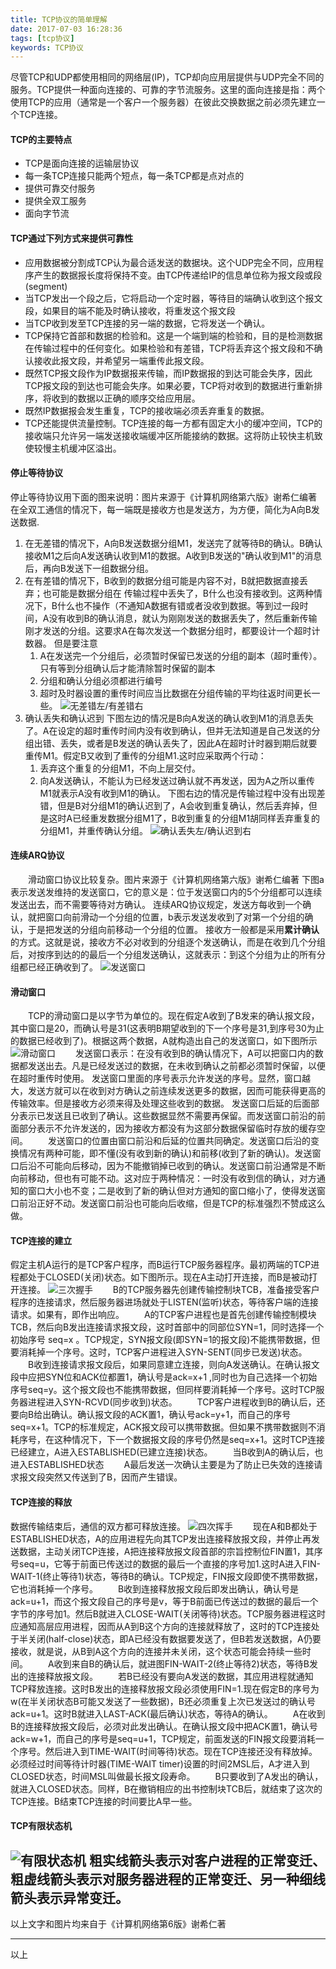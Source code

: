 ```yaml
---
title: TCP协议的简单理解
date: 2017-07-03 16:28:36
tags: [tcp协议]
keywords: TCP协议
---
```

尽管TCP和UDP都使用相同的网络层(IP)，TCP却向应用层提供与UDP完全不同的服务。TCP提供一种面向连接的、可靠的字节流服务。这里的面向连接是指：两个使用TCP的应用（通常是一个客户一个服务器）在彼此交换数据之前必须先建立一个TCP连接。
<!-- more -->
#### TCP的主要特点
* TCP是面向连接的运输层协议
* 每一条TCP连接只能两个短点，每一条TCP都是点对点的
* 提供可靠交付服务
* 提供全双工服务
* 面向字节流
#### TCP通过下列方式来提供可靠性
* 应用数据被分割成TCP认为最合适发送的数据块。这个UDP完全不同，应用程序产生的数据报长度将保持不变。由TCP传递给IP的信息单位称为报文段或段(segment)
* 当TCP发出一个段之后，它将启动一个定时器，等待目的端确认收到这个报文段，如果目的端不能及时确认接收，将重发这个报文段
* 当TCP收到发至TCP连接的另一端的数据，它将发送一个确认。
* TCP保持它首部和数据的检验和。这是一个端到端的检验和，目的是检测数据在传输过程中的任何变化。如果检验和有差错，TCP将丢弃这个报文段和不确认接收此报文段，并希望另一端重传此报文段。
* 既然TCP报文段作为IP数据报来传输，而IP数据报的到达可能会失序，因此TCP报文段的到达也可能会失序。如果必要，TCP将对收到的数据进行重新排序，将收到的数据以正确的顺序交给应用层。
* 既然IP数据报会发生重复，TCP的接收端必须丢弃重复的数据。
* TCP还能提供流量控制。TCP连接的每一方都有固定大小的缓冲空间，TCP的接收端只允许另一端发送接收端缓冲区所能接纳的数据。这将防止较快主机致使较慢主机缓冲区溢出。
#### 停止等待协议
停止等待协议用下面的图来说明：图片来源于《计算机网络第六版》谢希仁编著
在全双工通信的情况下，每一端既是接收方也是发送方，为方便，简化为A向B发送数据.
1. 在无差错的情况下，A向B发送数据分组M1，发送完了就等待B的确认。B确认接收M1之后向A发送确认收到M1的数据。A收到B发送的"确认收到M1"的消息后，再向B发送下一组数据分组。
2. 在有差错的情况下，B收到的数据分组可能是内容不对，B就把数据直接丢弃；也可能是数据分组在 传输过程中丢失了，B什么也没有接收到。这两种情况下，B什么也不操作（不通知A数据有错或者没收到数据。等到过一段时间，A没有收到B的确认消息，就认为刚刚发送的数据丢失了，然后重新传输刚才发送的分组。这要求A在每次发送一个数据分组时，都要设计一个超时计数器。
    但是要注意
    1) A在发送完一个分组后，必须暂时保留已发送的分组的副本（超时重传）。只有等到分组确认后才能清除暂时保留的副本
    2) 分组和确认分组必须都进行编号
    3) 超时及时器设置的重传时间应当比数据在分组传输的平均往返时间更长一些。
![无差错左/有差错右](/image/tcp/tcp1.png)
3. 确认丢失和确认迟到
下图左边的情况是B向A发送的确认收到M1的消息丢失了。A在设定的超时重传时间内没有收到确认，但并无法知道是自己发送的分组出错、丢失，或者是B发送的确认丢失了，因此A在超时计时器到期后就要重传M1。假定B又收到了重传的分组M1.这时应采取两个行动：
    1) 丢弃这个重复的分组M1，不向上层交付。
    2) 向A发送确认，不能认为已经发送过确认就不再发送，因为A之所以重传M1就表示A没有收到M1的确认。
下图右边的情况是传输过程中没有出现差错，但是B对分组M1的确认迟到了，A会收到重复确认，然后丢弃掉，但是这时A已经重发数据分组M1了，B收到重复的分组M1胡同样丢弃重复的分组M1，并重传确认分组。
![确认丢失左/确认迟到右](/image/tcp/tcp2.png)
#### 连续ARQ协议 
　　滑动窗口协议比较复杂。图片来源于《计算机网络第六版》谢希仁编著
下图a表示发送发维持的发送窗口，它的意义是：位于发送窗口内的5个分组都可以连续发送出去，而不需要等待对方确认。
连续ARQ协议规定，发送方每收到一个确认，就把窗口向前滑动一个分组的位置，b表示发送发收到了对第一个分组的确认，于是把发送的分组向前移动一个分组的位置。
接收方一般都是采用**累计确认**的方式。这就是说，接收方不必对收到的分组逐个发送确认，而是在收到几个分组后，对按序到达的的最后一个分组发送确认，这就表示：到这个分组为止的所有分组都已经正确收到了。
![发送窗口](/image/tcp/tcp3.png)
#### 滑动窗口
　　TCP的滑动窗口是以字节为单位的。现在假定A收到了B发来的确认报文段，其中窗口是20，而确认号是31(这表明B期望收到的下一个序号是31,到序号30为止的数据已经收到了)。根据这两个数据，A就构造出自己的发送窗口，如下图所示
![滑动窗口](/image/tcp/tcp4.png)
　　发送窗口表示：在没有收到B的确认情况下，A可以把窗口内的数据都发送出去。凡是已经发送过的数据，在未收到确认之前都必须暂时保留，以便在超时重传时使用。
发送窗口里面的序号表示允许发送的序号。显然，窗口越大，发送方就可以在收到对方确认之前连续发送更多的数据，因而可能获得更高的传输效率。但是接收方必须来得及处理这些收到的数据。
发送窗口后延的后面部分表示已发送且已收到了确认。这些数据显然不需要再保留。而发送窗口前沿的前面部分表示不允许发送的，因为接收方都没有为这部分数据保留临时存放的缓存空间。
　　发送窗口的位置由窗口前沿和后延的位置共同确定。发送窗口后沿的变换情况有两种可能，即不懂(没有收到新的确认)和前移(收到了新的确认)。发送窗口后沿不可能向后移动，因为不能撤销掉已收到的确认。发送窗口前沿通常是不断向前移动，但也有可能不动。这对应于两种情况：一时没有收到信的确认，对方通知的窗口大小也不变；二是收到了新的确认但对方通知的窗口缩小了，使得发送窗口前沿正好不动。发送窗口前沿也可能向后收缩，但是TCP的标准强烈不赞成这么做。
#### TCP连接的建立
假定主机A运行的是TCP客户程序，而B运行TCP服务器程序。最初两端的TCP进程都处于CLOSED(关闭)状态。如下图所示。现在A主动打开连接，而B是被动打开连接。
![三次握手](/image/tcp/tcp5.png)
　　B的TCP服务器先创建传输控制块TCB，准备接受客户程序的连接请求，然后服务器进场就处于LISTEN(监听)状态，等待客户端的连接请求。如果有，即作出响应。
　　A的TCP客户进程也是首先创建传输控制模块TCB，然后向B发出连接请求报文段，这时首部中的同部位SYN=1，同时选择一个初始序号 seq=x 。TCP规定，SYN报文段(即SYN=1的报文段)不能携带数据，但要消耗掉一个序号。这时，TCP客户进程进入SYN-SENT(同步已发送)状态。
　　B收到连接请求报文段后，如果同意建立连接，则向A发送确认。在确认报文段中应把SYN位和ACK位都置1，确认号是ack=x+1 ,同时也为自己选择一个初始序号seq=y。这个报文段也不能携带数据，但同样要消耗掉一个序号。这时TCP服务器进程进入SYN-RCVD(同步收到)状态。
　　TCP客户进程收到B的确认后，还要向B给出确认。确认报文段的ACK置1，确认号ack=y+1，而自己的序号seq=x+1。TCP的标准规定，ACK报文段可以携带数据。但如果不携带数据则不消耗序号，在这种情况下，下一个数据报文段的序号仍然是seq=x+1。这时TCP连接已经建立，A进入ESTABLISHED(已建立连接)状态。
　　当B收到A的确认后，也进入ESTABLISHED状态
　　A最后发送一次确认主要是为了防止已失效的连接请求报文段突然又传送到了B，因而产生错误。
#### TCP连接的释放
数据传输结束后，通信的双方都可释放连接。
![四次挥手](/image/tcp/tcp6.png)
　　现在A和B都处于ESTABLISHED状态，A的应用进程先向其TCP发出连接释放报文段，并停止再发送数据，主动关闭TCP连接，A把连接释放报文段首部的宗旨控制位FIN置1，其序号seq=u，它等于前面已传送过的数据的最后一个直接的序号加1.这时A进入FIN-WAIT-1(终止等待1)状态，等待B的确认。TCP规定，FIN报文段即使不携带数据，它也消耗掉一个序号。
　　B收到连接释放报文段后即发出确认，确认号是ack=u+1，而这个报文段自己的序号是v，等于B前面已传送过的数据的最后一个字节的序号加1。然后B就进入CLOSE-WAIT(关闭等待)状态。TCP服务器进程这时应通知高层应用进程，因而从A到B这个方向的连接就释放了，这时的TCP连接处于半关闭(half-close)状态，即A已经没有数据要发送了，但B若发送数据，A仍要接收，就是说，从B到A这个方向的连接并未关闭，这个状态可能会持续一些时间。
　　A收到来自B的确认后，就进图FIN-WAIT-2(终止等待2)状态，等待B发出的连接释放报文段。
　　若B已经没有要向A发送的数据，其应用进程就通知TCP释放连接。这时B发出的连接释放报文段必须使用FIN=1.现在假定B的序号为w(在半关闭状态B可能又发送了一些数据)，B还必须重复上次已发送过的确认号ack=u+1。这时B就进入LAST-ACK(最后确认)状态，等待A的确认。
　　A在收到B的连接释放报文段后，必须对此发出确认。在确认报文段中把ACK置1，确认号ack=w+1，而自己的序号是seq=u+1，TCP规定，前面发送的FIN报文段要消耗一个序号。然后进入到TIME-WAIT(时间等待)状态。现在TCP连接还没有释放掉。必须经过时间等待计时器(TIME-WAIT timer)设置的时间2MSL后，A才进入到CLOSED状态，时间MSL叫做最长报文段寿命。
　　B只要收到了A发出的确认，就进入CLOSED状态。同样，B在撤销相应的出书控制块TCB后，就结束了这次的TCP连接。B结束TCP连接的时间要比A早一些。
#### TCP有限状态机
![有限状态机](/image/tcp/tcp7.png)
粗实线箭头表示对客户进程的正常变迁、粗虚线箭头表示对服务器进程的正常变迁、另一种细线箭头表示异常变迁。
----

以上文字和图片均来自于《计算机网络第6版》谢希仁著

----
以上

